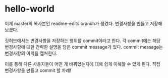 # hello-world

이제 master의 복사본인 readme-edits branch가 생겼다. 
변경사항을 만들고 저장해보겠다. 

깃허브에서는 변경사항을 저장하는 행위를 commit이라고 한다. 
각 commit에는 해당 변경사항에 대한 간략한 설명을 담은 commit message가 있다.
commit message는 변경사항의 이력을 캡쳐한다. 

이를 통해 다른 사용자들이 어떤 게 바뀌었는지에 대해 쉽게 이해할 수 있게 된다. 직접 변경사항을 만들고 commit 할 차례!
